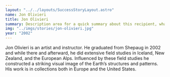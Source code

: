 ```yaml
---
layout: "../../layouts/SuccessStoryLayout.astro"
name: Jon Olivieri
title: Jon Olivieri
summary: Description area for a quick summary about this recipient, what they were awarded and what they are doing
img: "../imgs/stories/jon-olivieri.jpg"
year: "2002"
---
```


Jon Olivieri is an artist and instructor. He graduated from Shepaug in 2002 and while there and afterward, he did extensive field studies in Iceland, New Zealand, and the European Alps. Influenced by these field studies he constructed a striking visual image of the Earth’s structures and patterns. His work is in collections both in Europe and the United States.
